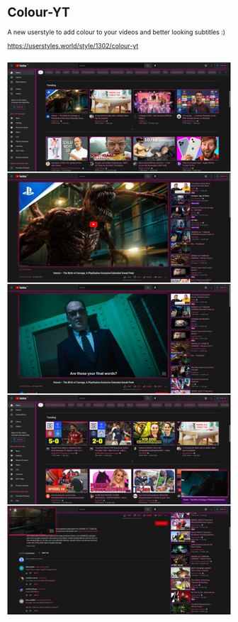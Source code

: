 # Colour-YT
A new userstyle to add colour to your videos and better looking subtitles :)

https://userstyles.world/style/1302/colour-yt

##

![image](https://github.com/PurpleDDive/Colour-YT/blob/main/Screenshots/Home-page.jpg)
![image](https://github.com/PurpleDDive/Colour-YT/blob/main/Screenshots/Video-watch.jpg)
![image](https://github.com/PurpleDDive/Colour-YT/blob/main/Screenshots/Video-subtitles.jpg)
![image](https://github.com/PurpleDDive/Colour-YT/blob/main/Screenshots/Miniplayer-1.jpg)
![image](https://github.com/PurpleDDive/Colour-YT/blob/main/Screenshots/Miniplayer-2.jpg)
